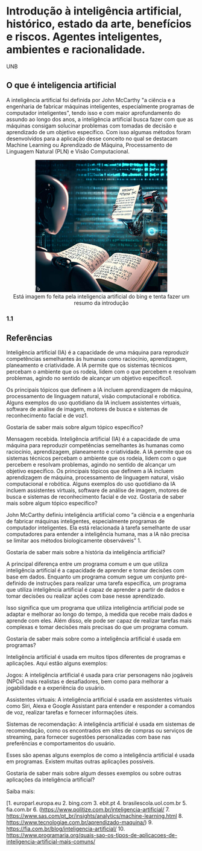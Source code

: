 # Introdução à inteligência artificial, histórico, estado da arte, benefícios e riscos. Agentes inteligentes, ambientes e racionalidade.
 
 UNB


## O que é inteligencia artificial
  
A inteligência artificial foi definida por John McCarthy "a ciência e a engenharia de fabricar máquinas inteligentes, especialmente programas de computador inteligentes", tendo isso e com maior aprofundamento do assundo ao longo dos anos, a inteligência artificial busca fazer com que as máquinas consigam solucinar problemas com tomadas de decisão e aprendizado de um objetivo específico. Com isso algumas métodos foram desenvolvidos para a aplicação desse conceito no qual se destacam  Machine Learning ou Aprendizado de Máquina, Processamento de Linguagem Natural (PLN) e Visão Computacional.

<div align="center">
<img src="Imagens/img_robot1.jpg" width="350px" alt="Imagem Criada pela inteligência artificial do bing" /> 
<figcaption> Está imagem fo feita pela inteligencia artificial do bing e tenta fazer um resumo da introdução </figcaption>
</div>


### 1.1  




## Referências

Inteligência artificial (IA) é a capacidade de uma máquina para reproduzir competências semelhantes às humanas como raciocínio, aprendizagem, planeamento e criatividade. A IA permite que os sistemas técnicos percebam o ambiente que os rodeia, lidem com o que percebem e resolvam problemas, agindo no sentido de alcançar um objetivo específico1.

Os principais tópicos que definem a IA incluem aprendizagem de máquina, processamento de linguagem natural, visão computacional e robótica. Alguns exemplos do uso quotidiano da IA incluem assistentes virtuais, software de análise de imagem, motores de busca e sistemas de reconhecimento facial e de voz1.

Gostaria de saber mais sobre algum tópico específico?

Mensagem recebida. Inteligência artificial (IA) é a capacidade de uma máquina para reproduzir competências semelhantes às humanas como raciocínio, aprendizagem, planeamento e criatividade. A IA permite que os sistemas técnicos percebam o ambiente que os rodeia, lidem com o que percebem e resolvam problemas, agindo no sentido de alcançar um objetivo específico. Os principais tópicos que definem a IA incluem aprendizagem de máquina, processamento de linguagem natural, visão computacional e robótica. Alguns exemplos do uso quotidiano da IA incluem assistentes virtuais, software de análise de imagem, motores de busca e sistemas de reconhecimento facial e de voz. Gostaria de saber mais sobre algum tópico específico?


John McCarthy definiu inteligência artificial como “a ciência e a engenharia de fabricar máquinas inteligentes, especialmente programas de computador inteligentes. Ela está relacionada à tarefa semelhante de usar computadores para entender a inteligência humana, mas a IA não precisa se limitar aos métodos biologicamente observáveis” 1.

Gostaria de saber mais sobre a história da inteligência artificial?

A principal diferença entre um programa comum e um que utiliza inteligência artificial é a capacidade de aprender e tomar decisões com base em dados. Enquanto um programa comum segue um conjunto pré-definido de instruções para realizar uma tarefa específica, um programa que utiliza inteligência artificial é capaz de aprender a partir de dados e tomar decisões ou realizar ações com base nesse aprendizado.

Isso significa que um programa que utiliza inteligência artificial pode se adaptar e melhorar ao longo do tempo, à medida que recebe mais dados e aprende com eles. Além disso, ele pode ser capaz de realizar tarefas mais complexas e tomar decisões mais precisas do que um programa comum.

Gostaria de saber mais sobre como a inteligência artificial é usada em programas?

Inteligência artificial é usada em muitos tipos diferentes de programas e aplicações. Aqui estão alguns exemplos:

Jogos: A inteligência artificial é usada para criar personagens não jogáveis (NPCs) mais realistas e desafiadores, bem como para melhorar a jogabilidade e a experiência do usuário.

Assistentes virtuais: A inteligência artificial é usada em assistentes virtuais como Siri, Alexa e Google Assistant para entender e responder a comandos de voz, realizar tarefas e fornecer informações úteis.

Sistemas de recomendação: A inteligência artificial é usada em sistemas de recomendação, como os encontrados em sites de compras ou serviços de streaming, para fornecer sugestões personalizadas com base nas preferências e comportamentos do usuário.

Esses são apenas alguns exemplos de como a inteligência artificial é usada em programas. Existem muitas outras aplicações possíveis.

Gostaria de saber mais sobre algum desses exemplos ou sobre outras aplicações da inteligência artificial?


Saiba mais:

[1. europarl.europa.eu
2. bing.com
3. ebit.pt
4. brasilescola.uol.com.br
5. fia.com.br
6. (https://www.politize.com.br/inteligencia-artificial/
7. https://www.sas.com/pt_br/insights/analytics/machine-learning.html
8. https://www.tecnologiae.com.br/aprendizado-maquina/)
9. https://fia.com.br/blog/inteligencia-artificial/
10. https://www.programaria.org/quais-sao-os-tipos-de-aplicacoes-de-inteligencia-artificial-mais-comuns/
